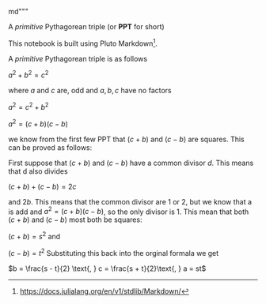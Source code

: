 md"""

A *primitive* Pythagorean triple (or **PPT** for short)

This notebook is built using Pluto Markdown[^1].

A *primitive* Pythagorean triple is as follows


$a^2 + b^2 = c^2$

where $a$ and $c$ are, odd and $a,b,c$ have no factors

$a^2  = c^2 + b^2$

$a^2  = (c + b)(c-b)$

we know from the first few PPT that $(c + b)$ and $(c-b)$ are squares. This can be proved as follows:

First suppose that $(c + b)$ and $(c-b)$ have a common divisor $d$. This means that d also divides

$(c + b) + (c-b) = 2c$

and $2b$. This means that the common divisor are $1$ or $2$, but we know that a is add and $a^2  = (c + b)(c-b)$, so the only divisor is $1$. This mean that both $(c + b)$ and $(c-b)$ most both be squares:

$(c + b) =  s^2$ and

$(c - b) =  t^2$ Substituting this back into the orginal formala we get

$b = \frac{s - t}{2} \text{, } c = \frac{s + t}{2}\text{, } a = st$


[^1]: https://docs.julialang.org/en/v1/stdlib/Markdown/
[^2]: https://www.youtube.com/watch?v=NaL_Cb42WyY
[^3]: https://en.wikibooks.org/wiki/LaTeX/Mathematics
[^4]: https://en.wikipedia.org/wiki/Table_of_Gaussian_integer_factorizations
[^5]: https://stackoverflow.com/questions/2269810/whats-a-nice-method-to-factor-gaussian-integers